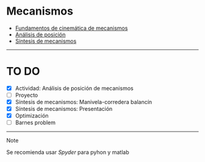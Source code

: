 # Mecanismos

- [Fundamentos de cinemática de mecanismos](Fundamentos%20de%20cinemática%20de%20mecanismos.md)
- [Análisis de posición](Análisis%20de%20posición.md)
- [Síntesis de mecanismos](Síntesis%20de%20mecanismos.md)

---

# TO DO

- [x] Actividad: Análisis de posición de mecanismos
- [ ] Proyecto
- [x] Síntesis de mecanismos: Manivela-corredera balancín
- [x] Síntesis de mecanismos: Presentación
- [x] Optimización
- [ ] Barnes problem

---

>[!Note]
>Se recomienda usar _Spyder_ para pyhon y matlab
